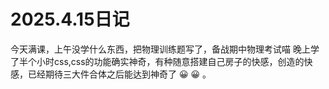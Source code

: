 # 2025.4.15日记

今天满课，上午没学什么东西，把物理训练题写了，备战期中物理考试喵
晚上学了半个小时css,css的功能确实神奇，有种随意搭建自己房子的快感，创造的快感，已经期待三大件合体之后能达到神奇了 😀 😀 。
